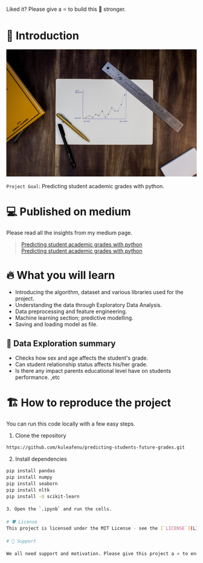 Liked it? Please give a ⭐️ to build this 💪 stronger.
# 👋 Introduction
<p align="center">
    <a href="https://tryshape.vercel.app" target="blank"/>
        <img src="./images/student_img.jfif" alt="Plot" />
    </a>
</p>

`Project Goal`: Predicting student academic grades with python.

# 💻 Published on medium
Please read all the insights from my medium page.
> [Predicting student academic grades with python](https://medium.com/analytics-vidhya/what-i-discovered-after-analyzing-10-000-medium-posts-with-python-bb012c6e004b)  
> [Predicting student academic grades with python](https://lucidsquad.medium.com/predicting-student-academic-grades-with-python-dac5499602e1)


# 🔥 What you will learn
- Introducing the algorithm, dataset and various libraries used for the project.
- Understanding the data through Exploratory Data Analysis.
- Data preprocessing and feature engineering.
- Machine learning section; predictive modelling.
- Saving and loading model as file.


## 🔢 Data Exploration summary
- Checks how sex and age affects the student's grade.
- Can student relationship status affects his/her grade.
- Is there any impact parents educational level have on students performance.
,etc

# 🏗️ How to reproduce the project
You can run this code locally with a few easy steps.

1. Clone the repository

```bash
https://github.com/kuleafenu/predicting-students-future-grades.git
```

2. Install dependencies

```bash
pip install pandas
pip install numpy
pip install seaborn
pip install nltk
pip install -U scikit-learn

3. Open the `.ipynb` and run the cells.

# 🛡️ License
This project is licensed under the MIT License - see the [`LICENSE`](LICENSE) file for details.

# 🙏 Support

We all need support and motivation. Please give this project a ⭐️ to encourage and show that you liked it. Don't forget to leave a star ⭐️ before you move away.

